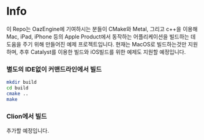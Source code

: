 # Info
이 Repo는 OazEngine에 기여하시는 분들이 CMake와 Metal, 그리고 c++을 이용해 Mac, iPad, iPhone 등의 Apple Product에서 동작하는 어플리케이션을 빌드하는 데 도움을 주기 위해 만들어진 예제 프로젝트입니다. 현재는 MacOS로 빌드하는것만 지원하며, 추후 Catalyst를 이용한 빌드와 iOS빌드를 위한 예제도 지원할 예정입니다.

### 별도의 IDE없이 커맨드라인에서 빌드

```bash
mkdir build
cd build
cmake ..
make
```

### Clion에서 빌드

추가할 예정입니다.
